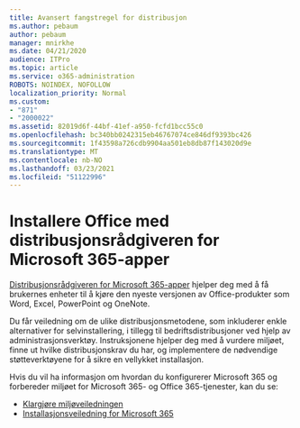 ```yaml
---
title: Avansert fangstregel for distribusjon
ms.author: pebaum
author: pebaum
manager: mnirkhe
ms.date: 04/21/2020
audience: ITPro
ms.topic: article
ms.service: o365-administration
ROBOTS: NOINDEX, NOFOLLOW
localization_priority: Normal
ms.custom:
- "871"
- "2000022"
ms.assetid: 82019d6f-44bf-41ef-a950-fcfd1bcc55c0
ms.openlocfilehash: bc340bb0242315eb46767074ce846df9393bc426
ms.sourcegitcommit: 1f43598a726cdb9904aa501eb8db87f143020d9e
ms.translationtype: MT
ms.contentlocale: nb-NO
ms.lasthandoff: 03/23/2021
ms.locfileid: "51122996"
---
```

# <a name="install-office-with-the-microsoft-365-apps-deployment-advisor"></a>Installere Office med distribusjonsrådgiveren for Microsoft 365-apper

[Distribusjonsrådgiveren for Microsoft 365-apper](https://go.microsoft.com/fwlink/?linkid=2145748) hjelper deg med å få brukernes enheter til å kjøre den nyeste versjonen av Office-produkter som Word, Excel, PowerPoint og OneNote.
  
Du får veiledning om de ulike distribusjonsmetodene, som inkluderer enkle alternativer for selvinstallering, i tillegg til bedriftsdistribusjoner ved hjelp av administrasjonsverktøy. Instruksjonene hjelper deg med å vurdere miljøet, finne ut hvilke distribusjonskrav du har, og implementere de nødvendige støtteverktøyene for å sikre en vellykket installasjon.
  
Hvis du vil ha informasjon om hvordan du konfigurerer Microsoft 365 og forbereder miljøet for Microsoft 365- og Office 365-tjenester, kan du se:

- [Klargjøre miljøveiledningen](https://go.microsoft.com/fwlink/?linkid=2005213)
- [Installasjonsveiledning for Microsoft 365](https://go.microsoft.com/fwlink/?linkid=2072646)
